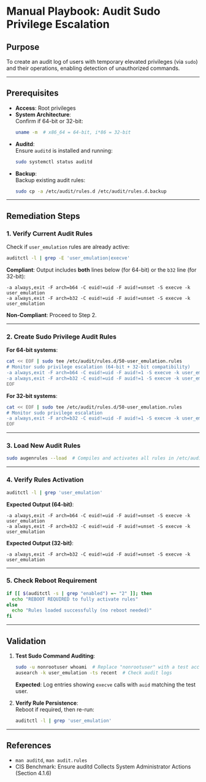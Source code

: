 # Manual Playbook: Audit Sudo Privilege Escalation

## Purpose  
To create an audit log of users with temporary elevated privileges (via `sudo`) and their operations, enabling detection of unauthorized commands.

---

## Prerequisites  
- **Access**: Root privileges  
- **System Architecture**:  
  Confirm if 64-bit or 32-bit:  
  ```bash
  uname -m  # x86_64 = 64-bit, i*86 = 32-bit
  ```  
- **Auditd**:  
  Ensure `auditd` is installed and running:  
  ```bash
  sudo systemctl status auditd
  ```  
- **Backup**:  
  Backup existing audit rules:  
  ```bash
  sudo cp -a /etc/audit/rules.d /etc/audit/rules.d.backup
  ```  

---

## Remediation Steps  

### 1. Verify Current Audit Rules  
Check if `user_emulation` rules are already active:  
```bash
auditctl -l | grep -E 'user_emulation|execve'
```  
**Compliant**: Output includes **both** lines below (for 64-bit) or the `b32` line (for 32-bit):  
```
-a always,exit -F arch=b64 -C euid!=uid -F auid!=unset -S execve -k user_emulation  
-a always,exit -F arch=b32 -C euid!=uid -F auid!=unset -S execve -k user_emulation
```  
**Non-Compliant**: Proceed to Step 2.  

---

### 2. Create Sudo Privilege Audit Rules  
**For 64-bit systems**:  
```bash
cat << EOF | sudo tee /etc/audit/rules.d/50-user_emulation.rules
# Monitor sudo privilege escalation (64-bit + 32-bit compatibility)
-a always,exit -F arch=b64 -C euid!=uid -F auid!=1 -S execve -k user_emulation  
-a always,exit -F arch=b32 -C euid!=uid -F auid!=1 -S execve -k user_emulation  
EOF
```  

**For 32-bit systems**:  
```bash
cat << EOF | sudo tee /etc/audit/rules.d/50-user_emulation.rules
# Monitor sudo privilege escalation  
-a always,exit -F arch=b32 -C euid!=uid -F auid!=1 -S execve -k user_emulation  
EOF
```  

---

### 3. Load New Audit Rules  
```bash
sudo augenrules --load  # Compiles and activates all rules in /etc/audit/rules.d
```  

---

### 4. Verify Rules Activation  
```bash
auditctl -l | grep 'user_emulation'
```  
**Expected Output (64-bit)**:  
```
-a always,exit -F arch=b64 -C euid!=uid -F auid!=unset -S execve -k user_emulation  
-a always,exit -F arch=b32 -C euid!=uid -F auid!=unset -S execve -k user_emulation  
```  
**Expected Output (32-bit)**:  
```
-a always,exit -F arch=b32 -C euid!=uid -F auid!=unset -S execve -k user_emulation  
```  

---

### 5. Check Reboot Requirement  
```bash
if [[ $(auditctl -s | grep "enabled") =~ "2" ]]; then  
  echo "REBOOT REQUIRED to fully activate rules"  
else  
  echo "Rules loaded successfully (no reboot needed)"  
fi  
```  

---

## Validation  
1. **Test Sudo Command Auditing**:  
   ```bash
   sudo -u nonrootuser whoami  # Replace "nonrootuser" with a test account
   ausearch -k user_emulation -ts recent  # Check audit logs
   ```  
   **Expected**: Log entries showing `execve` calls with `auid` matching the test user.  

2. **Verify Rule Persistence**:  
   Reboot if required, then re-run:  
   ```bash
   auditctl -l | grep 'user_emulation'
   ```  

---

## References  
- `man auditd`, `man audit.rules`  
- CIS Benchmark: Ensure auditd Collects System Administrator Actions (Section 4.1.6)